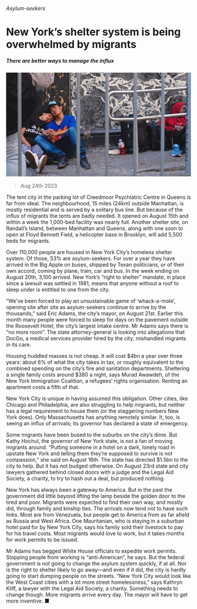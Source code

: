 ###### Asylum-seekers

# New York’s shelter system is being overwhelmed by migrants 

##### There are better ways to manage the influx 

![image](images/20230826_USP003.jpg) 

> Aug 24th 2023 

The tent city in the parking lot of Creedmoor Psychiatric Centre in Queens is far from ideal. The neighbourhood, 15 miles (24km) outside Manhattan, is mostly residential and is served by a solitary bus line. But because of the influx of migrants the tents are badly needed. It opened on August 15th and within a week the 1,000-bed facility was nearly full. Another shelter site, on Randall’s Island, between Manhattan and Queens, along with one soon to open at Floyd Bennett Field, a helicopter base in Brooklyn, will add 5,500 beds for migrants. 

Over 110,000 people are housed in New York City’s homeless shelter system. Of those, 53% are asylum-seekers. For over a year they have arrived in the Big Apple on buses, shipped by Texan politicians, or of their own accord, coming by plane, train, car and bus. In the week ending on August 20th, 3,100 arrived. New York’s “right to shelter” mandate, in place since a lawsuit was settled in 1981, means that anyone without a roof to sleep under is entitled to one from the city.

“We’ve been forced to play an unsustainable game of ‘whack-a-mole’, opening site after site as asylum-seekers continue to arrive by the thousands,” said Eric Adams, the city’s mayor, on August 21st. Earlier this month many people were forced to sleep for days on the pavement outside the Roosevelt Hotel, the city’s largest intake centre. Mr Adams says there is “no more room”. The state attorney-general is looking into allegations that DocGo, a medical services provider hired by the city, mishandled migrants in its care. 

Housing huddled masses is not cheap. It will cost $4bn a year over three years: about 6% of what the city takes in tax, or roughly equivalent to the combined spending on the city’s fire and sanitation departments. Sheltering a single family costs around $380 a night, says Murad Awawdeh, of the New York Immigration Coalition, a refugees’ rights organisation. Renting an apartment costs a fifth of that.

New York City is unique in having assumed this obligation. Other cities, like Chicago and Philadelphia, are also struggling to help migrants, but neither has a legal requirement to house them (or the staggering numbers New York does). Only Massachusetts has anything remotely similar. It, too, is seeing an influx of arrivals; its governor has declared a state of emergency. 

Some migrants have been bused to the suburbs on the city’s dime. But Kathy Hochul, the governor of New York state, is not a fan of moving migrants around. “Putting someone in a hotel on a dark, lonely road in upstate New York and telling them they’re supposed to survive is not compassion,” she said on August 16th. The state has directed $1.5bn to the city to help. But it has not budged otherwise. On August 23rd state and city lawyers gathered behind closed doors with a judge and the Legal Aid Society, a charity, to try to hash out a deal, but produced nothing.

New York has always been a gateway to America. But in the past the government did little beyond lifting the lamp beside the golden door to the tired and poor. Migrants were expected to find their own way, and mostly did, through family and kinship ties. The arrivals now tend not to have such links. Most are from Venezuela, but people get to America from as far afield as Russia and West Africa. One Mauritanian, who is staying in a suburban hotel paid for by New York City, says his family sold their livestock to pay for his travel costs. Most migrants would love to work, but it takes months for work permits to be issued.

Mr Adams has begged White House officials to expedite work permits. Stopping people from working is “anti-American”, he says. But the federal government is not going to change the asylum system quickly, if at all. Nor is the right to shelter likely to go away—and even if it did, the city is hardly going to start dumping people on the streets. “New York City would look like the West Coast cities with a lot more street homelessness,” says Kathryn Kliff, a lawyer with the Legal Aid Society, a charity. Something needs to change though. More migrants arrive every day. The mayor will have to get more inventive. ■


